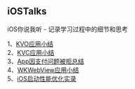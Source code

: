 ## iOSTalks
iOS你说我听 - 记录学习过程中的细节和思考


1、[KVO应用小结](https://github.com/doudoudie/iOSTalks/wiki/说烂的KVO系列之常规用法) <br>
2、[KVC应用小结](https://github.com/doudoudie/iOSTalks/wiki/说烂的KVC系列之常规用法)<br>
3、[App因支付问题被拒总结](https://github.com/doudoudie/iOSTalks/wiki/App因支付问题被拒总结)<br>
4、[WKWebView应用小结](https://github.com/doudoudie/iOSTalks/wiki/WKWebView的淫技)<br>
5、[iOS启动性能优化实录](https://github.com/doudoudie/iOSTalks/wiki/iOS启动性能优化点滴之实况)<br>
<br>
<br>
<br>
<br>
<br>
<br>
<br>
<br>
<br>
<br>
<br>
<br>
